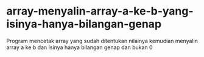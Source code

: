 # array-menyalin-array-a-ke-b-yang-isinya-hanya-bilangan-genap
Program mencetak array yang sudah ditentukan nilainya kemudian menyalin array a ke b dan Isinya hanya bilangan genap dan bukan 0
